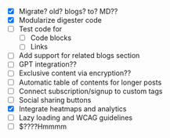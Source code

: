- [x] Migrate? old? blogs? to? MD??
- [x] Modularize digester code
- [ ] Test code for
    - [ ] Code blocks
    - [ ] Links
- [ ] Add support for related blogs section
- [ ] GPT integration??
- [ ] Exclusive content via encryption??
- [ ] Automatic table of contents for longer posts
- [ ] Connect subscription/signup to custom tags
- [ ] Social sharing buttons
- [x] Integrate heatmaps and analytics
- [ ] Lazy loading and WCAG guidelines
- [ ] $????Hmmmm
